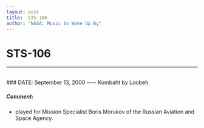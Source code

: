```yaml
---
layout: post
title:  STS-106
author: "NASA: Music to Wake Up By"
---
```


# STS-106
----
<br/>
### DATE: September 13, 2000
----
Kombaht by Loobeh

##### Comment:
* played for Mission Specialist Boris Morukov of the Russian Aviation and Space Agency.
